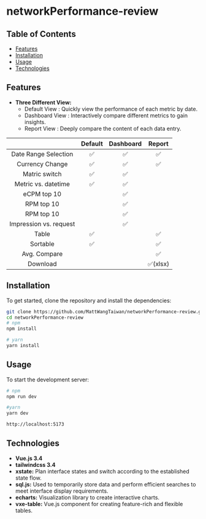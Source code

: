 # networkPerformance-review
 
## Table of Contents

- [Features](#features)
- [Installation](#installation)
- [Usage](#usage)
- [Technologies](#technologies)

## Features

- **Three Different View:**
  - Default View : Quickly view the performance of each metric by date.
  - Dashboard View : Interactively compare different metrics to gain insights.
  - Report View : Deeply compare the content of each data entry.

|  | Default | Dashboard  | Report  |
|:---------:|:---------:|:---------:|:---------:|
| Date Range Selection | ✅ | ✅ | ✅ |
| Currency Change | ✅ | ✅ | ✅ |
| Matric switch | ✅ | ✅ |  |
| Metric vs. datetime | ✅ | ✅ |  |
| eCPM top 10 |  | ✅ |  |
| RPM top 10 |  | ✅ |  |
| RPM top 10 |  | ✅ |  |
| Impression vs. request |  | ✅ |  |
| Table | ✅ | | ✅ |
| Sortable | ✅ | | ✅ |
| Avg. Compare | | | ✅ |
| Download | | | ✅(xlsx) |

## Installation

To get started, clone the repository and install the dependencies:

```bash
git clone https://github.com/MattWangTaiwan/networkPerformance-review.git
cd networkPerformance-review
# npm
npm install

# yarn
yarn install
```

## Usage

To start the development server:

```bash
# npm
npm run dev

#yarn
yarn dev

http://localhost:5173
```

## Technologies
- **Vue.js 3.4**
- **tailwindcss 3.4**
- **xstate:** Plan interface states and switch according to the established state flow.
- **sql.js:** Used to temporarily store data and perform efficient searches to meet interface display requirements.
- **echarts:** Visualization library to create interactive charts.
- **vxe-table:** Vue.js component for creating feature-rich and flexible tables.
